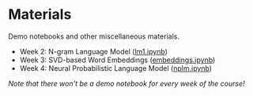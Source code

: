 # Materials

Demo notebooks and other miscellaneous materials.

- Week 2: N-gram Language Model ([lm1.ipynb](week2/lm1.ipynb))
- Week 3: SVD-based Word Embeddings ([embeddings.ipynb](week3/embeddings.ipynb))
- Week 4: Neural Probabilistic Language Model ([nplm.ipynb](week4/nplm.ipynb))

*Note that there won't be a demo notebook for every week of the course!*


